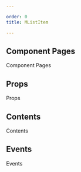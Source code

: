 ```yaml
---

order: 0
title: MListItem

---
```

 
## Component Pages
 
Component Pages
 
## Props
 
Props
 
## Contents
 
Contents
 
## Events
 
Events
 

